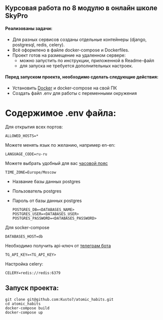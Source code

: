 ## Курсовая работа по 8 модулю в онлайн школе SkyPro

#### Реализованы задачи:
* Для разных сервисов созданы отдельные контейнеры (django, postgresql, redis, celery).
* Всё оформлено в файле docker-compose и Dockerfiles.
* Проект готов на размещение на удаленном сервере:
  * можно запустить по инструкции, приложенной в Readme-файл
  * для запуска не требуется дополнительных настроек.

#### Перед запуском проекта, необходимо сделать следующие действия:
* Установить [Docker](https://www.docker.com/products/docker-desktop/) и docker-compose на свой ПК
* Создать файл .env для работы с переменными окружения

# Содержимое .env файла:
Для открытия всех портов:

    ALLOWED_HOSTS=* 
Можете менять язык по желанию, например en-en:

    LANGUAGE_CODE=ru-ru
Можете выбрать удобный для вас [часовой пояс](https://en.wikipedia.org/wiki/List_of_tz_database_time_zones)

    TIME_ZONE=Europe/Moscow 
* Название базы данных postgres
* Пользователь postgres
* Пароль от базы данных postgres

    
      POSTGRES_DB=<DATABASES_NAME>
      POSTGRES_USER=<DATABASES_USER>
      POSTGRES_PASSWORD=<DATABASES_PASSWORD> 
Для socker-compose 

    DATABASES_HOST=db 
Необходимо получить api-ключ от [телеграм бота](https://t.me/BotFather)

    TG_API_KEY=<TG_API_KEY>
Настройка celery:
    
    CELERY=redis://redis:6379

## Запуск проекта:
    git clone git@github.com:Kusto7/atomic_habits.git
    cd atomic_habits
    docker-compose build
    docker-compose up
